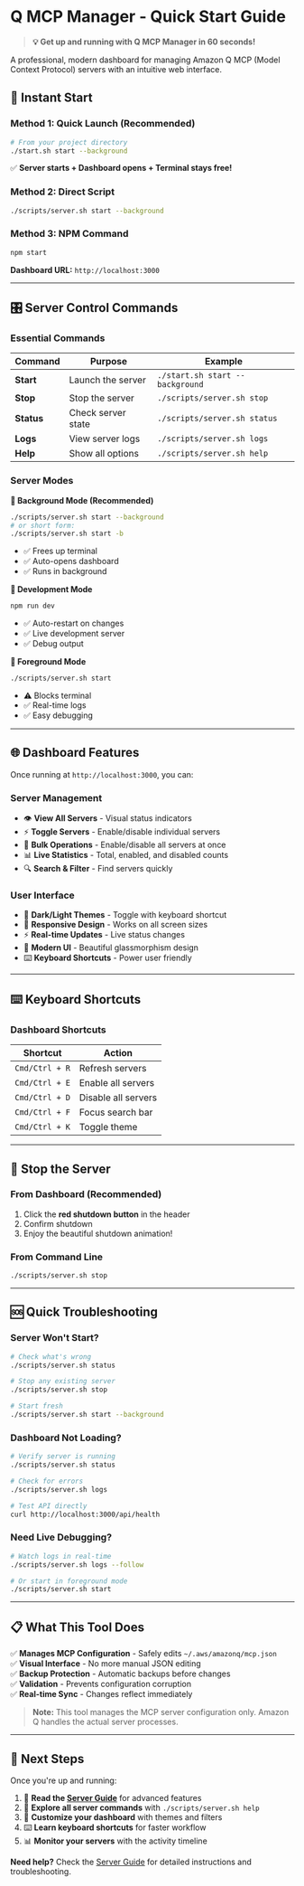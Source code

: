 # Q MCP Manager - Quick Start Guide

> **💡 Get up and running with Q MCP Manager in 60 seconds!**

A professional, modern dashboard for managing Amazon Q MCP (Model Context Protocol) servers with an intuitive web interface.

## 🚀 **Instant Start**

### Method 1: Quick Launch (Recommended)
```bash
# From your project directory
./start.sh start --background
```
✅ **Server starts + Dashboard opens + Terminal stays free!**

### Method 2: Direct Script
```bash
./scripts/server.sh start --background
```

### Method 3: NPM Command
```bash
npm start
```

**Dashboard URL:** `http://localhost:3000`

---

## 🎛️ **Server Control Commands**

### Essential Commands
| Command | Purpose | Example |
|---------|---------|----------|
| **Start** | Launch the server | `./start.sh start --background` |
| **Stop** | Stop the server | `./scripts/server.sh stop` |
| **Status** | Check server state | `./scripts/server.sh status` |
| **Logs** | View server logs | `./scripts/server.sh logs` |
| **Help** | Show all options | `./scripts/server.sh help` |

### Server Modes

**🔸 Background Mode (Recommended)**
```bash
./scripts/server.sh start --background
# or short form:
./scripts/server.sh start -b
```
- ✅ Frees up terminal
- ✅ Auto-opens dashboard
- ✅ Runs in background

**🔸 Development Mode**
```bash
npm run dev
```
- ✅ Auto-restart on changes
- ✅ Live development server
- ✅ Debug output

**🔸 Foreground Mode**
```bash
./scripts/server.sh start
```
- ⚠️ Blocks terminal
- ✅ Real-time logs
- ✅ Easy debugging

---

## 🌐 **Dashboard Features**

Once running at `http://localhost:3000`, you can:

### Server Management
- 👁️ **View All Servers** - Visual status indicators
- ⚡ **Toggle Servers** - Enable/disable individual servers
- 🔄 **Bulk Operations** - Enable/disable all servers at once
- 📊 **Live Statistics** - Total, enabled, and disabled counts
- 🔍 **Search & Filter** - Find servers quickly

### User Interface
- 🌙 **Dark/Light Themes** - Toggle with keyboard shortcut
- 📱 **Responsive Design** - Works on all screen sizes
- ⚡ **Real-time Updates** - Live status changes
- 🎨 **Modern UI** - Beautiful glassmorphism design
- ⌨️ **Keyboard Shortcuts** - Power user friendly

---

## ⌨️ **Keyboard Shortcuts**

### Dashboard Shortcuts
| Shortcut | Action |
|----------|--------|
| `Cmd/Ctrl + R` | Refresh servers |
| `Cmd/Ctrl + E` | Enable all servers |
| `Cmd/Ctrl + D` | Disable all servers |
| `Cmd/Ctrl + F` | Focus search bar |
| `Cmd/Ctrl + K` | Toggle theme |

---

## 🛑 **Stop the Server**

### From Dashboard (Recommended)
1. Click the **red shutdown button** in the header
2. Confirm shutdown
3. Enjoy the beautiful shutdown animation!

### From Command Line
```bash
./scripts/server.sh stop
```

---

## 🆘 **Quick Troubleshooting**

### Server Won't Start?
```bash
# Check what's wrong
./scripts/server.sh status

# Stop any existing server
./scripts/server.sh stop

# Start fresh
./scripts/server.sh start --background
```

### Dashboard Not Loading?
```bash
# Verify server is running
./scripts/server.sh status

# Check for errors
./scripts/server.sh logs

# Test API directly
curl http://localhost:3000/api/health
```

### Need Live Debugging?
```bash
# Watch logs in real-time
./scripts/server.sh logs --follow

# Or start in foreground mode
./scripts/server.sh start
```

---

## 📋 **What This Tool Does**

✅ **Manages MCP Configuration** - Safely edits `~/.aws/amazonq/mcp.json`  
✅ **Visual Interface** - No more manual JSON editing  
✅ **Backup Protection** - Automatic backups before changes  
✅ **Validation** - Prevents configuration corruption  
✅ **Real-time Sync** - Changes reflect immediately  

> **Note:** This tool manages the MCP server configuration only. Amazon Q handles the actual server processes.

---

## 🎯 **Next Steps**

Once you're up and running:

1. 📖 **Read the [Server Guide](SERVER_GUIDE.md)** for advanced features
2. 🔧 **Explore all server commands** with `./scripts/server.sh help`
3. 🎨 **Customize your dashboard** with themes and filters
4. ⌨️ **Learn keyboard shortcuts** for faster workflow
5. 📊 **Monitor your servers** with the activity timeline

**Need help?** Check the [Server Guide](SERVER_GUIDE.md) for detailed instructions and troubleshooting.
